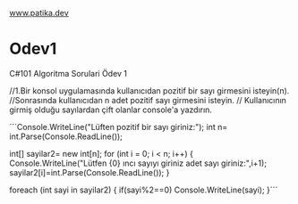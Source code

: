 www.patika.dev

# Odev1

C#101 Algoritma Sorulari Ödev 1

//1.Bir konsol uygulamasında kullanıcıdan pozitif bir sayı girmesini isteyin(n). 
//Sonrasında kullanıcıdan n adet pozitif sayı girmesini isteyin.
// Kullanıcının girmiş olduğu sayılardan çift olanlar console'a yazdırın.

´´´Console.WriteLine("Lüften pozitif bir sayı giriniz:");
int n= int.Parse(Console.ReadLine());


int[] sayilar2= new int[n];
for (int i = 0; i < n; i++)
{
    Console.WriteLine("Lütfen {0} ıncı sayıyı giriniz adet sayı giriniz:",i+1);  
    sayilar2[i]=int.Parse(Console.ReadLine());
}

foreach (int sayi in sayilar2)
{
    if(sayi%2==0)
      Console.WriteLine(sayi);
}´´´
